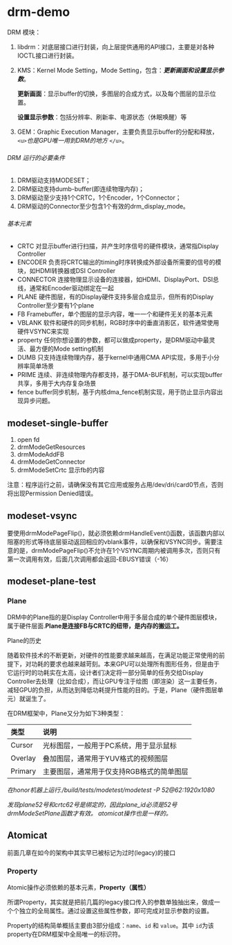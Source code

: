 # drm-demo

DRM 模块：

1. libdrm：对底层接口进行封装，向上层提供通用的API接口，主要是对各种IOCTL接口进行封装。
2. KMS：Kernel Mode Setting，Mode Setting，包含：***更新画面和设置显示参数***。

   **更新画面**：显示buffer的切换，多图层的合成方式，以及每个图层的显示位置。

   **设置显示参数**：包括分辨率、刷新率、电源状态（休眠唤醒）等
3. GEM：Graphic Execution Manager，主要负责显示buffer的分配和释放，`<u>`*也是GPU唯一用到DRM的地方* `</u>`。

###### DRM 运行的必要条件

1) DRM驱动支持MODESET；
2) DRM驱动支持dumb-buffer(即连续物理内存)；
3) DRM驱动至少支持1个CRTC，1个Encoder，1个Connector；
4) DRM驱动的Connector至少包含1个有效的drm_display_mode。

###### 基本元素

- CRTC	对显示buffer进行扫描，并产生时序信号的硬件模块，通常指Display Controller
- ENCODER	负责将CRTC输出的timing时序转换成外部设备所需要的信号的模块，如HDMI转换器或DSI Controller
- CONNECTOR	连接物理显示设备的连接器，如HDMI、DisplayPort、DSI总线，通常和Encoder驱动绑定在一起
- PLANE	硬件图层，有的Display硬件支持多层合成显示，但所有的Display Controller至少要有1个plane
- FB	Framebuffer，单个图层的显示内容，唯一一个和硬件无关的基本元素
- VBLANK	软件和硬件的同步机制，RGB时序中的垂直消影区，软件通常使用硬件VSYNC来实现
- property	任何你想设置的参数，都可以做成property，是DRM驱动中最灵活、最方便的Mode setting机制
- DUMB	只支持连续物理内存，基于kernel中通用CMA API实现，多用于小分辨率简单场景
- PRIME	连续、非连续物理内存都支持，基于DMA-BUF机制，可以实现buffer共享，多用于大内存复杂场景
- fence	buffer同步机制，基于内核dma_fence机制实现，用于防止显示内容出现异步问题。

## modeset-single-buffer

1) open fd
2) drmModeGetResources
3) drmModeAddFB
4) drmModeGetConnector
5) drmModeSetCrtc  显示fb的内容

注意：程序运行之前，请确保没有其它应用或服务占用/dev/dri/card0节点，否则将出现Permission Denied错误。

## modeset-vsync

要使用drmModePageFlip()，就必须依赖drmHandleEvent()函数，该函数内部以阻塞的形式等待底层驱动返回相应的vblank事件，以确保和VSYNC同步。需要注意的是，drmModePageFlip()不允许在1个VSYNC周期内被调用多次，否则只有第一次调用有效，后面几次调用都会返回-EBUSY错误（-16）

## modeset-plane-test

### Plane

DRM中的Plane指的是Display Controller中用于多层合成的单个硬件图层模块，属于硬件层面.**Plane是连接FB与CRTC的纽带，是内存的搬运工。**

Plane的历史

随着软件技术的不断更新，对硬件的性能要求越来越高，在满足功能正常使用的前提下，对功耗的要求也越来越苛刻。本来GPU可以处理所有图形任务，但是由于它运行时的功耗实在太高，设计者们决定将一部分简单的任务交给Display Controller去处理（比如合成），而让GPU专注于绘图（即渲染）这一主要任务，减轻GPU的负担，从而达到降低功耗提升性能的目的。于是，Plane（硬件图层单元）就诞生了。

在DRM框架中，Plane又分为如下3种类型：

| 类型    | 说明                                      |
| :------ | :---------------------------------------- |
| Cursor  | 光标图层，一般用于PC系统，用于显示鼠标    |
| Overlay | 叠加图层，通常用于YUV格式的视频图层       |
| Primary | 主要图层，通常用于仅支持RGB格式的简单图层 |

*在honor机器上运行./build/tests/modetest/modetest -P 52@62:1920x1080*

*发现plane52号和crtc62号是绑定的，因此plane_id必须是52号drmModeSetPlane函数才有效。 atomicat操作也是一样的。*

## **Atomic**at

前面几章在如今的架构中其实早已被标记为过时(legacy)的接口

### **Property**

Atomic操作必须依赖的基本元素，**Property（属性）**

所谓Property，其实就是把前几篇的legacy接口传入的参数单独抽出来，做成一个个独立的全局属性。通过设置这些属性参数，即可完成对显示参数的设置。

Property的结构简单概括主要由3部分组成：`name`、`id` 和 `value`。其中 `id`为该property在DRM框架中全局唯一的标识符。
